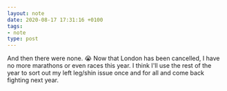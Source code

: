 ```yaml
---
layout: note
date: 2020-08-17 17:31:16 +0100
tags:
- note
type: post
---
```


And then there were none. 😭 Now that London has been cancelled, I have no more marathons or even races this year. I think I'll use the rest of the year to sort out my left leg/shin issue once and for all and come back fighting next year.